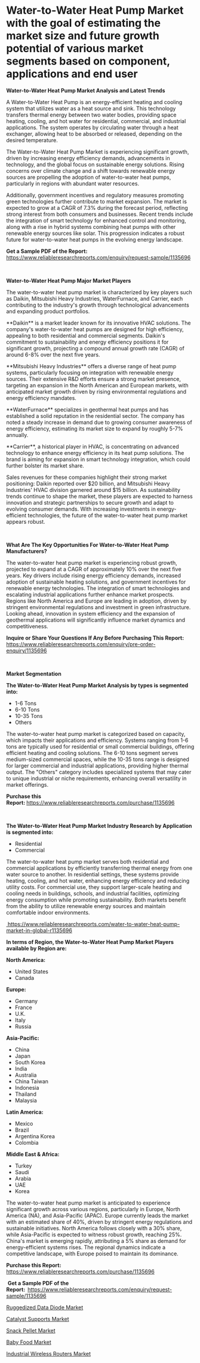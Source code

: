 <p><h1>Water-to-Water Heat Pump Market with the goal of estimating the market size and future growth potential of various market segments based on component, applications and end user</h1></p><p><strong>Water-to-Water Heat Pump Market Analysis and Latest Trends</strong></p>
<p><p>A Water-to-Water Heat Pump is an energy-efficient heating and cooling system that utilizes water as a heat source and sink. This technology transfers thermal energy between two water bodies, providing space heating, cooling, and hot water for residential, commercial, and industrial applications. The system operates by circulating water through a heat exchanger, allowing heat to be absorbed or released, depending on the desired temperature.</p><p>The Water-to-Water Heat Pump Market is experiencing significant growth, driven by increasing energy efficiency demands, advancements in technology, and the global focus on sustainable energy solutions. Rising concerns over climate change and a shift towards renewable energy sources are propelling the adoption of water-to-water heat pumps, particularly in regions with abundant water resources.</p><p>Additionally, government incentives and regulatory measures promoting green technologies further contribute to market expansion. The market is expected to grow at a CAGR of 7.3% during the forecast period, reflecting strong interest from both consumers and businesses. Recent trends include the integration of smart technology for enhanced control and monitoring, along with a rise in hybrid systems combining heat pumps with other renewable energy sources like solar. This progression indicates a robust future for water-to-water heat pumps in the evolving energy landscape.</p></p>
<p><strong>Get a Sample PDF of the Report:&nbsp;</strong> <a href="https://www.reliableresearchreports.com/enquiry/request-sample/1135696?utm_campaign=36&utm_medium=2&utm_source=Github&utm_content=ia&utm_term=09102024&utm_id=water-to-water-heat-pump">https://www.reliableresearchreports.com/enquiry/request-sample/1135696</a></p>
<p>&nbsp;</p>
<p><strong>Water-to-Water Heat Pump Major Market Players</strong></p>
<p><p>The water-to-water heat pump market is characterized by key players such as Daikin, Mitsubishi Heavy Industries, WaterFurnace, and Carrier, each contributing to the industry's growth through technological advancements and expanding product portfolios. </p><p>**Daikin** is a market leader known for its innovative HVAC solutions. The company's water-to-water heat pumps are designed for high efficiency, appealing to both residential and commercial segments. Daikin's commitment to sustainability and energy efficiency positions it for significant growth, projecting a compound annual growth rate (CAGR) of around 6-8% over the next five years.</p><p>**Mitsubishi Heavy Industries** offers a diverse range of heat pump systems, particularly focusing on integration with renewable energy sources. Their extensive R&D efforts ensure a strong market presence, targeting an expansion in the North American and European markets, with anticipated market growth driven by rising environmental regulations and energy efficiency mandates.</p><p>**WaterFurnace** specializes in geothermal heat pumps and has established a solid reputation in the residential sector. The company has noted a steady increase in demand due to growing consumer awareness of energy efficiency, estimating its market size to expand by roughly 5-7% annually.</p><p>**Carrier**, a historical player in HVAC, is concentrating on advanced technology to enhance energy efficiency in its heat pump solutions. The brand is aiming for expansion in smart technology integration, which could further bolster its market share.</p><p>Sales revenues for these companies highlight their strong market positioning: Daikin reported over $20 billion, and Mitsubishi Heavy Industries' HVAC division garnered around $15 billion. As sustainability trends continue to shape the market, these players are expected to harness innovation and strategic partnerships to secure growth and adapt to evolving consumer demands. With increasing investments in energy-efficient technologies, the future of the water-to-water heat pump market appears robust.</p></p>
<p>&nbsp;</p>
<p><strong>What Are The Key Opportunities For Water-to-Water Heat Pump Manufacturers?</strong></p>
<p><p>The water-to-water heat pump market is experiencing robust growth, projected to expand at a CAGR of approximately 10% over the next five years. Key drivers include rising energy efficiency demands, increased adoption of sustainable heating solutions, and government incentives for renewable energy technologies. The integration of smart technologies and escalating industrial applications further enhance market prospects. Regions like North America and Europe are leading in adoption, driven by stringent environmental regulations and investment in green infrastructure. Looking ahead, innovation in system efficiency and the expansion of geothermal applications will significantly influence market dynamics and competitiveness.</p></p>
<p><strong>Inquire or Share Your Questions If Any Before Purchasing This Report:</strong> <a href="https://www.reliableresearchreports.com/enquiry/pre-order-enquiry/1135696?utm_campaign=36&utm_medium=2&utm_source=Github&utm_content=ia&utm_term=09102024&utm_id=water-to-water-heat-pump">https://www.reliableresearchreports.com/enquiry/pre-order-enquiry/1135696</a></p>
<p>&nbsp;</p>
<p><strong>Market Segmentation</strong></p>
<p><strong>The Water-to-Water Heat Pump Market Analysis by types is segmented into:</strong></p>
<p><ul><li>1-6 Tons</li><li>6-10 Tons</li><li>10-35 Tons</li><li>Others</li></ul></p>
<p><p>The water-to-water heat pump market is categorized based on capacity, which impacts their applications and efficiency. Systems ranging from 1-6 tons are typically used for residential or small commercial buildings, offering efficient heating and cooling solutions. The 6-10 tons segment serves medium-sized commercial spaces, while the 10-35 tons range is designed for larger commercial and industrial applications, providing higher thermal output. The "Others" category includes specialized systems that may cater to unique industrial or niche requirements, enhancing overall versatility in market offerings.</p></p>
<p><strong>Purchase this Report:&nbsp;</strong><a href="https://www.reliableresearchreports.com/purchase/1135696?utm_campaign=36&utm_medium=2&utm_source=Github&utm_content=ia&utm_term=09102024&utm_id=water-to-water-heat-pump">https://www.reliableresearchreports.com/purchase/1135696</a></p>
<p>&nbsp;</p>
<p><strong>The Water-to-Water Heat Pump Market Industry Research by Application is segmented into:</strong></p>
<p><ul><li>Residential</li><li>Commercial</li></ul></p>
<p><p>The water-to-water heat pump market serves both residential and commercial applications by efficiently transferring thermal energy from one water source to another. In residential settings, these systems provide heating, cooling, and hot water, enhancing energy efficiency and reducing utility costs. For commercial use, they support larger-scale heating and cooling needs in buildings, schools, and industrial facilities, optimizing energy consumption while promoting sustainability. Both markets benefit from the ability to utilize renewable energy sources and maintain comfortable indoor environments.</p></p>
<p><a href="https://www.reliableresearchreports.com/water-to-water-heat-pump-market-in-global-r1135696?utm_campaign=36&utm_medium=2&utm_source=Github&utm_content=ia&utm_term=09102024&utm_id=water-to-water-heat-pump">&nbsp;https://www.reliableresearchreports.com/water-to-water-heat-pump-market-in-global-r1135696</a></p>
<p><strong>In terms of Region, the Water-to-Water Heat Pump Market Players available by Region are:</strong></p>
<p>
    <p> <strong> North America: </strong>
        <ul>
            <li>United States</li>
            <li>Canada</li>
        </ul>
        </p> 
    <p> <strong> Europe: </strong>
        <ul>
            <li>Germany</li>
            <li>France</li>
            <li>U.K.</li>
            <li>Italy</li>
            <li>Russia</li>
        </ul>
        </p> 
    <p> <strong> Asia-Pacific: </strong>
        <ul>
            <li>China</li>
            <li>Japan</li>
            <li>South Korea</li>
            <li>India</li>
            <li>Australia</li>
            <li>China Taiwan</li>
            <li>Indonesia</li>
            <li>Thailand</li>
            <li>Malaysia</li>
        </ul>
        </p> 
    <p> <strong> Latin America: </strong>
        <ul>
            <li>Mexico</li>
            <li>Brazil</li>
            <li>Argentina Korea</li>
            <li>Colombia</li>
        </ul>
        </p> 
    <p> <strong> Middle East & Africa: </strong>
        <ul>
            <li>Turkey</li>
            <li>Saudi</li>
            <li>Arabia</li>
            <li>UAE</li>
            <li>Korea</li>
        </ul>
    </p>
    </p>
<p><p>The water-to-water heat pump market is anticipated to experience significant growth across various regions, particularly in Europe, North America (NA), and Asia-Pacific (APAC). Europe currently leads the market with an estimated share of 40%, driven by stringent energy regulations and sustainable initiatives. North America follows closely with a 30% share, while Asia-Pacific is expected to witness robust growth, reaching 25%. China's market is emerging rapidly, attributing a 5% share as demand for energy-efficient systems rises. The regional dynamics indicate a competitive landscape, with Europe poised to maintain its dominance.</p></p>
<p><strong>Purchase this Report: </strong><a href="https://www.reliableresearchreports.com/purchase/1135696?utm_campaign=36&utm_medium=2&utm_source=Github&utm_content=ia&utm_term=09102024&utm_id=water-to-water-heat-pump">https://www.reliableresearchreports.com/purchase/1135696</a></p>
<p>&nbsp;<strong>Get a Sample PDF of the Report:&nbsp;&nbsp;</strong><a href="https://www.reliableresearchreports.com/enquiry/request-sample/1135696?utm_campaign=36&utm_medium=2&utm_source=Github&utm_content=ia&utm_term=09102024&utm_id=water-to-water-heat-pump">https://www.reliableresearchreports.com/enquiry/request-sample/1135696</a></p>
<p><strong></strong></p>
<p><p><a href="https://github.com/AngelaWalsh696/Market-Research-Report-List-1/blob/main/ruggedized-data-diode-market.md?utm_campaign=36&utm_medium=2&utm_source=Github&utm_content=ia&utm_term=09102024&utm_id=water-to-water-heat-pump">Ruggedized Data Diode Market</a></p><p><a href="https://www.linkedin.com/pulse/navigating-global-catalyst-supports-market-landscape-trends-forecasts-dzjuf?utm_campaign=36&utm_medium=2&utm_source=Github&utm_content=ia&utm_term=09102024&utm_id=water-to-water-heat-pump">Catalyst Supports Market</a></p><p><a href="https://issuu.com/reportprime-2/docs/snack-pellet-market-size-2030.pptx_8d2fb948023f85?utm_campaign=36&utm_medium=2&utm_source=Github&utm_content=ia&utm_term=09102024&utm_id=water-to-water-heat-pump">Snack Pellet Market</a></p><p><a href="https://issuu.com/reportprime-2/docs/baby-food-market-size-2030.pptx_2599964af663da?utm_campaign=36&utm_medium=2&utm_source=Github&utm_content=ia&utm_term=09102024&utm_id=water-to-water-heat-pump">Baby Food Market</a></p><p><a href="https://www.linkedin.com/pulse/future-ready-strategic-insights-global-industrial-wireless-routers-k9hne?utm_campaign=36&utm_medium=2&utm_source=Github&utm_content=ia&utm_term=09102024&utm_id=water-to-water-heat-pump">Industrial Wireless Routers Market</a></p></p>